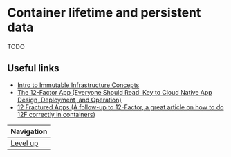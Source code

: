# Container lifetime and persistent data #

TODO

## Useful links ##

* [Intro to Immutable Infrastructure Concepts](https://www.oreilly.com/ideas/an-introduction-to-immutable-infrastructure)
* [The 12-Factor App (Everyone Should Read: Key to Cloud Native App Design, Deployment, and Operation)](https://12factor.net/)
* [12 Fractured Apps (A follow-up to 12-Factor, a great article on how to do 12F correctly in containers)](https://medium.com/@kelseyhightower/12-fractured-apps-1080c73d481c)

| Navigation               |
| ------------------------ |
| [Level up](../README.md) |
